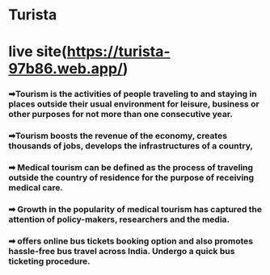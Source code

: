 # Turista

# live site(https://turista-97b86.web.app/)

### ➡Tourism is the activities of people traveling to and staying in places outside their usual environment for leisure, business or other purposes for not more than one consecutive year.

### ➡Tourism boosts the revenue of the economy, creates thousands of jobs, develops the infrastructures of a country, 


### ➡ Medical tourism can be defined as the process of traveling outside the country of residence for the purpose of receiving medical care. 

### ➡  Growth in the popularity of medical tourism has captured the attention of policy-makers, researchers and the media.

### ➡ offers online bus tickets booking option and also promotes hassle-free bus travel across India. Undergo a quick bus ticketing procedure.

